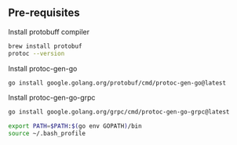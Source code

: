 
## Pre-requisites
Install protobuff compiler
```bash
brew install protobuf
protoc --version
```

Install protoc-gen-go
```bash
go install google.golang.org/protobuf/cmd/protoc-gen-go@latest
```

Install protoc-gen-go-grpc
```bash
go install google.golang.org/grpc/cmd/protoc-gen-go-grpc@latest

```


```bash
export PATH=$PATH:$(go env GOPATH)/bin
source ~/.bash_profile
```